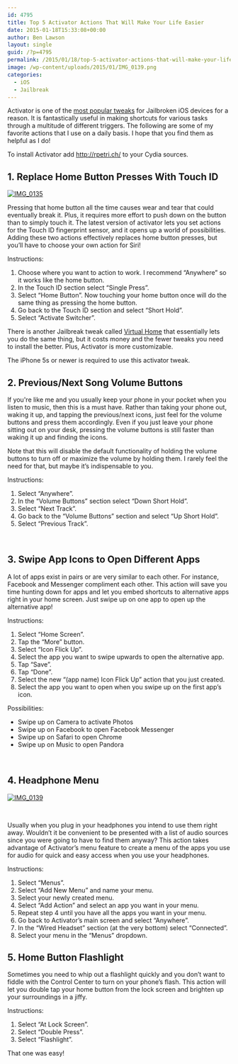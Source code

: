 ```yaml
---
id: 4795
title: Top 5 Activator Actions That Will Make Your Life Easier
date: 2015-01-18T15:33:08+00:00
author: Ben Lawson
layout: single
guid: /?p=4795
permalink: /2015/01/18/top-5-activator-actions-that-will-make-your-life-easier/
image: /wp-content/uploads/2015/01/IMG_0139.png
categories:
  - iOS
  - Jailbreak
---
```

Activator is one of the [most popular tweaks](/2012/07/13/top-15-jailbreak-apps-and-tweaks/ "Top 15 Jailbreak Apps and Tweaks") for Jailbroken iOS devices for a reason. It is fantastically useful in making shortcuts for various tasks through a multitude of different triggers. The following are some of my favorite actions that I use on a daily basis. I hope that you find them as helpful as I do!

To install Activator add <http://rpetri.ch/> to your Cydia sources.

## 1. Replace Home Button Presses With Touch ID

[<img class=" wp-image-4819  alignright" src="/wp-content/uploads/2015/01/IMG_0135-e1421618436579.png" alt="IMG_0135" width="344" height="518" srcset="/wp-content/uploads/2015/01/IMG_0135-e1421618436579.png 639w, /wp-content/uploads/2015/01/IMG_0135-e1421618436579-199x300.png 199w, /wp-content/uploads/2015/01/IMG_0135-e1421618436579-180x271.png 180w, /wp-content/uploads/2015/01/IMG_0135-e1421618436579-360x542.png 360w" sizes="(max-width: 344px) 100vw, 344px" />](/wp-content/uploads/2015/01/IMG_0135-e1421618436579.png)

Pressing that home button all the time causes wear and tear that could eventually break it. Plus, it requires more effort to push down on the button than to simply touch it. The latest version of activator lets you set actions for the Touch ID fingerprint sensor, and it opens up a world of possibilities. Adding these two actions effectively replaces home button presses, but you&#8217;ll have to choose your own action for Siri!

Instructions:

  1. Choose where you want to action to work. I recommend &#8220;Anywhere&#8221; so it works like the home button.
  2. In the Touch ID section select &#8220;Single Press&#8221;.
  3. Select &#8220;Home Button&#8221;. Now touching your home button once will do the same thing as pressing the home button.
  4. Go back to the Touch ID section and select &#8220;Short Hold&#8221;.
  5. Select &#8220;Activate Switcher&#8221;.

There is another Jailbreak tweak called [Virtual Home](http://moreinfo.thebigboss.org/moreinfo/depiction.php?file=virtualhome8Dp) that essentially lets you do the same thing, but it costs money and the fewer tweaks you need to install the better. Plus, Activator is more customizable.

The iPhone 5s or newer is required to use this activator tweak.

## 2. Previous/Next Song Volume Buttons

If you're like me and you usually keep your phone in your pocket when you listen to music, then this is a must have. Rather than taking your phone out, waking it up, and tapping the previous/next icons, just feel for the volume buttons and press them accordingly. Even if you just leave your phone sitting out on your desk, pressing the volume buttons is still faster than waking it up and finding the icons.

Note that this will disable the default functionality of holding the volume buttons to turn off or maximize the volume by holding them. I rarely feel the need for that, but maybe it&#8217;s indispensable to you.

Instructions:

  1. Select &#8220;Anywhere&#8221;.
  2. In the &#8220;Volume Buttons&#8221; section select &#8220;Down Short Hold&#8221;.
  3. Select &#8220;Next Track&#8221;.
  4. Go back to the &#8220;Volume Buttons&#8221; section and select &#8220;Up Short Hold&#8221;.
  5. Select &#8220;Previous Track&#8221;.

&nbsp;

## 3. Swipe App Icons to Open Different Apps

A lot of apps exist in pairs or are very similar to each other. For instance, Facebook and Messenger compliment each other. This action will save you time hunting down for apps and let you embed shortcuts to alternative apps right in your home screen. Just swipe up on one app to open up the alternative app!

Instructions:

  1. Select &#8220;Home Screen&#8221;.
  2. Tap the &#8220;More&#8221; button.
  3. Select &#8220;Icon Flick Up&#8221;.
  4. Select the app you want to swipe upwards to open the alternative app.
  5. Tap &#8220;Save&#8221;.
  6. Tap &#8220;Done&#8221;.
  7. Select the new &#8220;(app name) Icon Flick Up&#8221; action that you just created.
  8. Select the app you want to open when you swipe up on the first app&#8217;s icon.

Possibilities:

  * Swipe up on Camera to activate Photos
  * Swipe up on Facebook to open Facebook Messenger
  * Swipe up on Safari to open Chrome
  * Swipe up on Music to open Pandora

&nbsp;

## 4. Headphone Menu

[<img class="  wp-image-4831 alignright" src="/wp-content/uploads/2015/01/IMG_0139.png" alt="IMG_0139" width="321" height="301" srcset="/wp-content/uploads/2015/01/IMG_0139.png 640w, /wp-content/uploads/2015/01/IMG_0139-300x282.png 300w, /wp-content/uploads/2015/01/IMG_0139-180x169.png 180w, /wp-content/uploads/2015/01/IMG_0139-360x338.png 360w" sizes="(max-width: 321px) 100vw, 321px" />](/wp-content/uploads/2015/01/IMG_0139.png)

&nbsp;

Usually when you plug in your headphones you intend to use them right away. Wouldn&#8217;t it be convenient to be presented with a list of audio sources since you were going to have to find them anyway? This action takes advantage of Activator&#8217;s menu feature to create a menu of the apps you use for audio for quick and easy access when you use your headphones.

Instructions:

  1. Select &#8220;Menus&#8221;.
  2. Select &#8220;Add New Menu&#8221; and name your menu.
  3. Select your newly created menu.
  4. Select &#8220;Add Action&#8221; and select an app you want in your menu.
  5. Repeat step 4 until you have all the apps you want in your menu.
  6. Go back to Activator&#8217;s main screen and select &#8220;Anywhere&#8221;.
  7. In the &#8220;Wired Headset&#8221; section (at the very bottom) select &#8220;Connected&#8221;.
  8. Select your menu in the &#8220;Menus&#8221; dropdown.

## 5. Home Button Flashlight

Sometimes you need to whip out a flashlight quickly and you don&#8217;t want to fiddle with the Control Center to turn on your phone&#8217;s flash. This action will let you double tap your home button from the lock screen and brighten up your surroundings in a jiffy.

Instructions:

  1. Select &#8220;At Lock Screen&#8221;.
  2. Select &#8220;Double Press&#8221;.
  3. Select &#8220;Flashlight&#8221;.

That one was easy!
